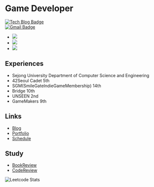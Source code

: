 # **Game Developer**

[![Tech Blog Badge](http://img.shields.io/badge/-Tech%20blog-black?style=flat-square&logo=github&link=https://fkdl0048.github.io/)](https://fkdl0048.github.io/)  
[![Gmail Badge](https://img.shields.io/badge/Gmail-d14836?style=flat-square&logo=Gmail&logoColor=white&link=mailto:fkdl000048@gmail.com)](mailto:fkdl000048@gmail.com)  

- <img src="https://img.shields.io/badge/Unity-FFFFFF?style=for-the-badge&logo=unity&logoColor=black">
- <img src="https://img.shields.io/badge/Unreal-FFFFFF?style=for-the-badge&logo=unrealengine&logoColor=black">
- <img src="https://img.shields.io/badge/Godot-FFFFFF?style=for-the-badge&logo=godotengine&logoColor=black">

## Experiences

- Sejong University Department of Computer Science and Engineering
- 42Seoul Cadet 5th  
- SGM(SmileGateIndieGameMembership) 14th  
- Bridge 10th  
- UNSEEN 2nd  
- GameMakers 9th

## Links

- [Blog](https://fkdl0048.github.io/)
- [Portfolio](https://dust-sugar-09a.notion.site/46d882eee80247caaa082a6a3a30a5bc?pvs=74)
- [Schedule](https://github.com/users/fkdl0048/projects/5)

## Study

- [BookReview](https://github.com/fkdl0048/BookReview)
- [CodeReview](https://github.com/fkdl0048/CodeReview)

![Leetcode Stats](https://leetcard.jacoblin.cool/fkdl000048)
